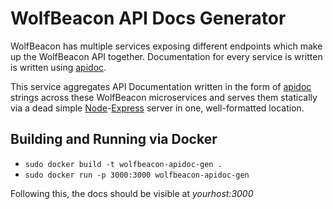 # WolfBeacon API Docs Generator

WolfBeacon has multiple services exposing different endpoints which make up the WolfBeacon API together. Documentation for every service is written is written using [apidoc](https://apidocjs.com).

This service aggregates API Documentation written in the form of [apidoc](http://apidocjs.com) strings across these WolfBeacon microservices and serves them statically via a dead simple [Node](https://nodejs.org/en/)-[Express](https://expressjs.com/) server in one, well-formatted location.

## Building and Running via Docker

* `sudo docker build -t wolfbeacon-apidoc-gen .`
* `sudo docker run -p 3000:3000 wolfbeacon-apidoc-gen` 

Following this, the docs should be visible at *yourhost:3000*
